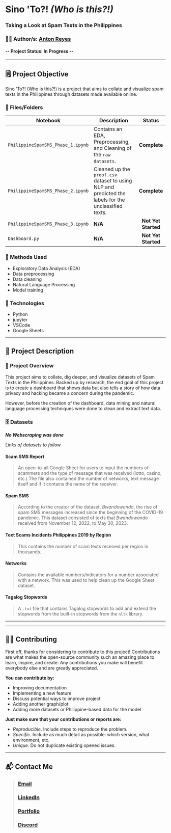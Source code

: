 # **Sino 'To?! _(Who is this?!)_**
### **Taking a Look at Spam Texts in the Philippines**

### 👨‍💻 Author/s: [Anton Reyes](https://www.github.com/AGR-yes)

#### **--** Project Status: **In Progress** **--**

<!--- ![Alt text](image link here) --->

---

## 🗒️ Project Objective
Sino ‘To?! (Who is this?!) is a project that aims to collate and visualize spam texts in the Philippines through datasets made available online. 

### 📓 Files/Folders
| Notebook | Description | Status |
|-------------|-------------|:-------------:|
| `PhilippineSpamSMS_Phase_1.ipynb` |  Contains an EDA, Preprocessing, and Cleaning of the `raw datasets`. | **Complete** |
| `PhilippineSpamSMS_Phase_2.ipynb` |  Cleaned up the `proof.csv` dataset to using NLP and predicted the labels for the unclassified texts. | **Complete** |
| `PhilippineSpamSMS_Phase_3.ipynb` |  **N/A** | **Not Yet Started** |
| `Dashboard.py` |  **N/A** | **Not Yet Started** |


### 🧬 Methods Used
* Exploratory Data Analysis (EDA)
* Data preprocessing
* Data cleaning
* Natural Language Processing
* Model training


### 💽 Technologies
* Python
* jupyter
* VSCode
* Google Sheets


---

## 📁 Project Description
### 📃 Project Overview
This project aims to collate, dig deeper, and visualize datasets of Spam Texts in the Philippines. Backed up by research, the end goal of this project is to create a dashboard that shows data but also tells a story of how data privacy and hacking became a concern during the pandemic.

However, before the creation of the dashboard, data mining and natural language processing techniques were done to clean and extract text data.



### 🗄️ Datasets
***No Webscraping was done***

*Links of datasets to follow*

#### **Scam SMS Report**
> An open-to-all Google Sheet for users to input the numbers of scammers and the type of message that was received (lotto, casino, etc.) The file also contained the number of networks, text message itself and if it contains the name of the receiver.

#### **Spam SMS**
> According to the creator of the dataset, *Bwandowando*, the rise of spam SMS messages increased since the beginning of the COVID-19 pandemic. This dataset consisted of texts that *Bwandowando* received from November 12, 2022, to May 30, 2023. 

#### **Text Scams Incidents Philippines 2019 by Region**
> This contains the number of scam texts received per region in thousands.

#### **Networks**
> Contains the available numbers/indicators for a number associated with a network. This was used to help clean up the Google Sheet dataset.

#### **Tagalog Stopwords**
> A `.txt` file that contains Tagalog stopwords to add and extend the stopwords from the built-in stopwords from the `nltk` library.

<!---
#### [Source](link)
> Describe the source


### 📝 Problems Faced
>* Insert problems
--->

---
<!---
## 🖼️ Project Screenshots (if applicable)
![Alt text](image link)


## 📋 Needs of this project
- insert needs
--->
---

## 🤲🏽 Contributing

First off, thanks for considering to contribute to this project! Contributions are what makes the open-source community such an amazing place to learn, inspire, and create. Any contributions you make will benefit everybody else and are greatly appreciated.

**You can contribute by:**

- Improving documentation
- Implementing a new feature
- Discuss potential ways to improve project
- Adding another graph/plot
- Adding more datasets or Philippine-based data for the model

**Just make sure that your contributions or reports are:**

- *Reproducible*. Include steps to reproduce the problem.
- *Specific*. Include as much detail as possible: which version, what environment, etc.
- *Unique*. Do not duplicate existing opened issues.

---

## 📬 Contact Me
> ### [Email](AntonReyes.work@gmail.com)
> ### [LinkedIn](www.linkedin.com/in/anton-r-501b12136/)
> ### [Portfolio](https://agrstudios.wixsite.com/portfolio/)
> ### [Discord](https://discord.gg/v4PzDC2R6T)

